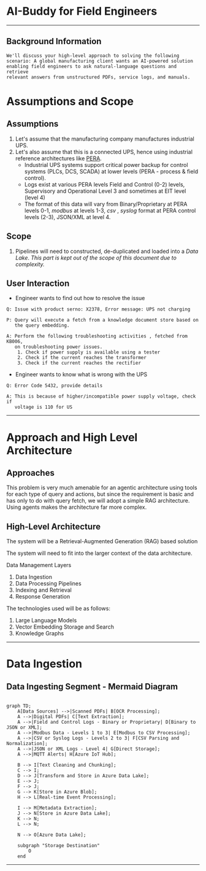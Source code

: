 # AI-Buddy for Field Engineers

---

## Background Information

```text
We'll discuss your high-level approach to solving the following 
scenario: A global manufacturing client wants an AI-powered solution 
enabling field engineers to ask natural-language questions and retrieve 
relevant answers from unstructured PDFs, service logs, and manuals.
```

# Assumptions and Scope

## Assumptions

1. Let's assume that the manufacturing company manufactures industrial UPS. 
2. Let's also assume that this is a connected UPS, hence using industrial 
   reference architectures like [PERA](https://en.wikipedia.org/wiki/Purdue_Enterprise_Reference_Architecture). 
    - Industrial UPS systems support critical power backup for 
      control systems (PLCs, DCS, SCADA) at lower levels (PERA - process & field 
      control).
    - Logs exist at various PERA levels Field and Control (0-2) levels, Supervisory
      and Operational Level 3 and sometimes at EIT level (level 4)
    - The format of this data will vary from Binary/Proprietary at PERA levels 0-1, 
      _modbus_ at levels 1-3, _csv_ , _syslog_ format at PERA control levels (2-3), 
      JSON/XML at level 4. 

## Scope

1. Pipelines will need to constructed, de-duplicated and loaded into a 
   _Data Lake_. _This part is kept out of the scope of this document due 
   to complexity._

## User Interaction

* Engineer wants to find out how to resolve the issue

```text
Q: Issue with product serno: X2378, Error message: UPS not charging

P: Query will execute a fetch from a knowledge document store based on 
   the query embedding. 

A: Perform the following troubleshooting activities , fetched from KB006, 
   on troubleshooting power issues.
    1. Check if power supply is available using a tester
    2. Check if the current reaches the transformer
    3. Check if the current reaches the rectifier
```

* Engineer wants to know what is wrong with the UPS

```text
Q: Error Code 5432, provide details

A: This is because of higher/incompatible power supply voltage, check if 
   voltage is 110 for US
```

---

# Approach and High Level Architecture

##  Approaches

This problem is very much amenable for an agentic architecture using tools for 
each type of query and actions, but since the requirement is basic and has only to 
do with query fetch, we will adopt a simple RAG architecture. Using agents 
makes the architecture far more complex. 

## High-Level Architecture

The system will be a Retrieval-Augmented Generation (RAG) based solution 

The system will need to fit into the larger context of the data architecture.

Data Management Layers

1. Data Ingestion
2. Data Processing Pipelines
2. Indexing and Retrieval
4. Response Generation


The technologies used will be as follows:
1. Large Language Models
2. Vector Embedding Storage and Search
3. Knowledge Graphs

---

# Data Ingestion

## **Data Ingesting Segment - Mermaid Diagram**

```mermaid

graph TD;
    A[Data Sources] -->|Scanned PDFs| B[OCR Processing];
    A -->|Digital PDFs| C[Text Extraction];
    A -->|Field and Control Logs - Binary or Proprietary| D[Binary to JSON or XML];
    A -->|Modbus Data - Levels 1 to 3| E[Modbus to CSV Processing];
    A -->|CSV or Syslog Logs - Levels 2 to 3| F[CSV Parsing and Normalization];
    A -->|JSON or XML Logs - Level 4| G[Direct Storage];
    A -->|MQTT Alerts| H[Azure IoT Hub];
    
    B --> I[Text Cleaning and Chunking];
    C --> I;
    D --> J[Transform and Store in Azure Data Lake];
    E --> J;
    F --> J;
    G --> K[Store in Azure Blob];
    H --> L[Real-time Event Processing];
    
    I --> M[Metadata Extraction];
    J --> N[Store in Azure Data Lake];
    K --> N;
    L --> N;
    
    N --> O[Azure Data Lake];
    
    subgraph "Storage Destination"
        O
    end

```

--- 


